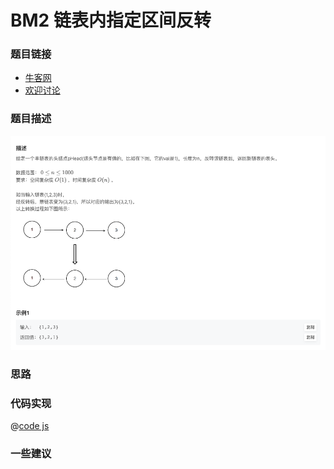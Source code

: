 # BM2 链表内指定区间反转




### 题目链接

- [牛客网](https://www.nowcoder.com/practice/75e878df47f24fdc9dc3e400ec6058ca)
- [欢迎讨论]()

### 题目描述

![反转链表.png](../images/reverseList.png)



### 思路

### 代码实现

@[code js](@code/algorithm/interview-101/reverseGroup.js)


### 一些建议